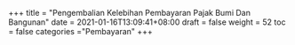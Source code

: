 +++
title = "Pengembalian Kelebihan Pembayaran Pajak Bumi Dan Bangunan"
date = 2021-01-16T13:09:41+08:00
draft = false
weight = 52
toc = false
categories ="Pembayaran"
+++